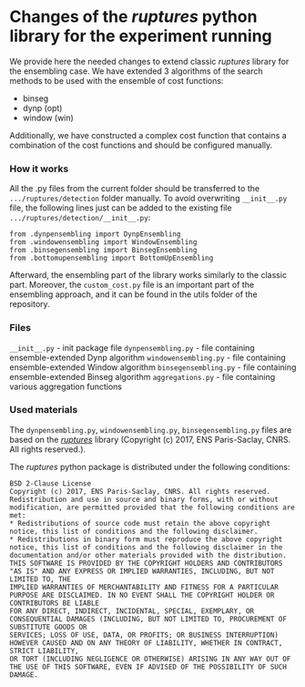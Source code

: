 # Changes of the *ruptures* python library for the experiment running
We provide here the needed changes to extend classic *ruptures* library for the ensembling case.
We have extended 3 algorithms of the search methods to be used with the ensemble of cost functions:
- binseg
- dynp (opt)
- window (win)

Additionally, we have constructed a complex cost function that contains a combination of the cost functions and should be configured manually.

### How it works
All the .py files from the current folder should be transferred to the `.../ruptures/detection` folder manually.
To avoid overwriting `__init__.py` file, the following lines just can be added to the existing file `.../ruptures/detection/__init__.py`:
```
from .dynpensembling import DynpEnsembling
from .windowensembling import WindowEnsembling
from .binsegensembling import BinsegEnsembling
from .bottomupensembling import BottomUpEnsembling
```

Afterward, the ensembling part of the library works similarly to the classic part.
Moreover, the `custom_cost.py` file is an important part of the ensembling approach, and it can be found in the utils folder of the repository.

### Files
`__init__.py` - init package file
`dynpensembling.py` - file containing ensemble-extended Dynp algorithm
`windowensembling.py` - file containing ensemble-extended Window algorithm
`binsegensembling.py` - file containing ensemble-extended Binseg algorithm
`aggregations.py` - file containing various aggregation functions

### Used materials

The `dynpensembling.py`, `windowensembling.py`, `binsegensembling.py` files are based on the [*ruptures*](http://ctruong.perso.math.cnrs.fr/ruptures-docs/build/html/index.html) library (Copyright (c) 2017, ENS Paris-Saclay, CNRS. All rights reserved.).

The *ruptures* python package is distributed under the following conditions:
```
BSD 2-Clause License
Copyright (c) 2017, ENS Paris-Saclay, CNRS. All rights reserved.
Redistribution and use in source and binary forms, with or without modification, are permitted provided that the following conditions are met:
* Redistributions of source code must retain the above copyright notice, this list of conditions and the following disclaimer.
* Redistributions in binary form must reproduce the above copyright notice, this list of conditions and the following disclaimer in the documentation and/or other materials provided with the distribution.
THIS SOFTWARE IS PROVIDED BY THE COPYRIGHT HOLDERS AND CONTRIBUTORS "AS IS" AND ANY EXPRESS OR IMPLIED WARRANTIES, INCLUDING, BUT NOT LIMITED TO, THE
IMPLIED WARRANTIES OF MERCHANTABILITY AND FITNESS FOR A PARTICULAR PURPOSE ARE DISCLAIMED. IN NO EVENT SHALL THE COPYRIGHT HOLDER OR CONTRIBUTORS BE LIABLE
FOR ANY DIRECT, INDIRECT, INCIDENTAL, SPECIAL, EXEMPLARY, OR CONSEQUENTIAL DAMAGES (INCLUDING, BUT NOT LIMITED TO, PROCUREMENT OF SUBSTITUTE GOODS OR
SERVICES; LOSS OF USE, DATA, OR PROFITS; OR BUSINESS INTERRUPTION) HOWEVER CAUSED AND ON ANY THEORY OF LIABILITY, WHETHER IN CONTRACT, STRICT LIABILITY,
OR TORT (INCLUDING NEGLIGENCE OR OTHERWISE) ARISING IN ANY WAY OUT OF THE USE OF THIS SOFTWARE, EVEN IF ADVISED OF THE POSSIBILITY OF SUCH DAMAGE.
```
